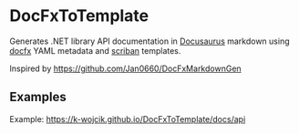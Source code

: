# DocFxToTemplate

Generates .NET library API documentation in [Docusaurus](https://docusaurus.io/) markdown 
using [docfx](https://github.com/dotnet/docfx) YAML metadata
and [scriban](https://github.com/scriban/scriban/) templates.

Inspired by https://github.com/Jan0660/DocFxMarkdownGen

## Examples  
Example: https://k-wojcik.github.io/DocFxToTemplate/docs/api
